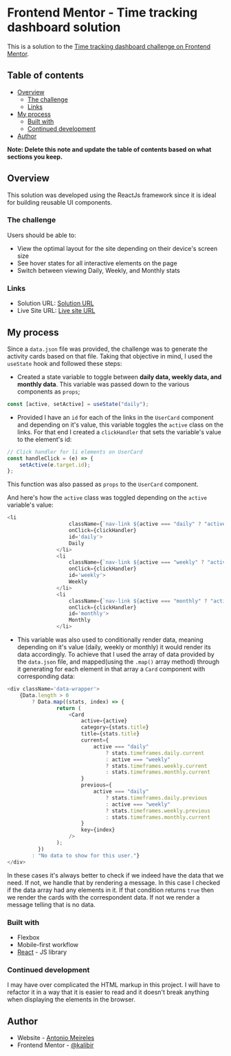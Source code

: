 # Frontend Mentor - Time tracking dashboard solution

This is a solution to the [Time tracking dashboard challenge on Frontend Mentor](https://www.frontendmentor.io/challenges/time-tracking-dashboard-UIQ7167Jw).

## Table of contents

- [Overview](#overview)
  - [The challenge](#the-challenge)
  - [Links](#links)
- [My process](#my-process)
  - [Built with](#built-with)
  - [Continued development](#continued-development)
- [Author](#author)

**Note: Delete this note and update the table of contents based on what sections you keep.**

## Overview

This solution was developed using the ReactJs framework since it is ideal for building reusable UI components.

### The challenge

Users should be able to:

- View the optimal layout for the site depending on their device's screen size
- See hover states for all interactive elements on the page
- Switch between viewing Daily, Weekly, and Monthly stats

### Links

- Solution URL: [Solution URL](https://github.com/kalibir/Time-tracking-dashboard-challenge)
- Live Site URL: [Live site URL](https://time-activity-dashboard.netlify.app/)

## My process

Since a `data.json` file was provided, the challenge was to generate the activity cards based on that file. Taking that objective in mind, I used the `useState` hook and followed these steps:

- Created a state variable to toggle between **daily data, weekly data, and monthly data**. This variable was passed down to the various components as `props`;

```js
const [active, setActive] = useState("daily");
```

- Provided I have an `id` for each of the links in the `UserCard` component and depending on it's value, this variable toggles the `active` class on the links. For that end I created a `clickHandler` that sets the variable's value to the element's id:

```js
// Click handler for li elements on UserCard
const handleClick = (e) => {
	setActive(e.target.id);
};
```

This function was also passed as `props` to the `UserCard` component.

And here's how the `active` class was toggled depending on the `active` variable's value:

```js
<li
					className={`nav-link ${active === "daily" ? "active" : ""}`}
					onClick={clickHandler}
					id='daily'>
					Daily
				</li>
				<li
					className={`nav-link ${active === "weekly" ? "active" : ""}`}
					onClick={clickHandler}
					id='weekly'>
					Weekly
				</li>
				<li
					className={`nav-link ${active === "monthly" ? "active" : ""}`}
					onClick={clickHandler}
					id='monthly'>
					Monthly
				</li>
```

- This variable was also used to conditionally render data, meaning depending on it's value (daily, weekly or monthly) it would render its data accordingly. To achieve that I used the array of data provided by the `data.json` file, and mapped(using the `.map()` array method) through it generating for each element in that array a `Card` component with corresponding data:

```js
<div className='data-wrapper'>
	{Data.length > 0
		? Data.map((stats, index) => {
				return (
					<Card
						active={active}
						category={stats.title}
						title={stats.title}
						current={
							active === "daily"
								? stats.timeframes.daily.current
								: active === "weekly"
								? stats.timeframes.weekly.current
								: stats.timeframes.monthly.current
						}
						previous={
							active === "daily"
								? stats.timeframes.daily.previous
								: active === "weekly"
								? stats.timeframes.weekly.previous
								: stats.timeframes.monthly.current
						}
						key={index}
					/>
				);
		  })
		: "No data to show for this user."}
</div>
```

In these cases it's always better to check if we indeed have the data that we need. If not, we handle that by rendering a message. In this case I checked if the data array had any elements in it.
If that condition returns `true` then we render the cards with the correspondent data. If not we render a message telling that is no data.

### Built with

- Flexbox
- Mobile-first workflow
- [React](https://reactjs.org/) - JS library

### Continued development

I may have over complicated the HTML markup in this project. I will have to refactor it in a way that it is easier to read and it doesn't break anything when displaying the elements in the browser.

## Author

- Website - [Antonio Meireles](https://github.com/kalibir)
- Frontend Mentor - [@kalibir](https://www.frontendmentor.io/profile/kalibir)
